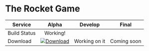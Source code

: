 # The Rocket Game

| Service  | Alpha         | Develop          | Final |
|----------|:---------------------------:|:----------------------------:|:----------------------------:|
| Build Status | Working! |  | 
| Download | [![Download](http://i.imgur.com/odToka3.png)](https://github.com/younesk31/Rocket-Game/archive/v0.2-alpha.zip)         | Working on it| Coming soon
